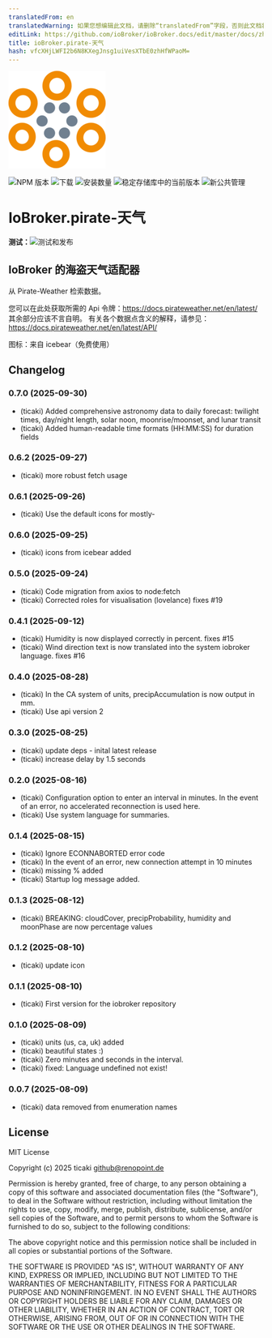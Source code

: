 ```yaml
---
translatedFrom: en
translatedWarning: 如果您想编辑此文档，请删除“translatedFrom”字段，否则此文档将再次自动翻译
editLink: https://github.com/ioBroker/ioBroker.docs/edit/master/docs/zh-cn/adapterref/iobroker.pirate-weather/README.md
title: ioBroker.pirate-天气
hash: vfcXHjLWFI2b6N8KXegJnsg1uiVesXTbE0zhHfWPaoM=
---
```

![标识](../../../en/adapterref/iobroker.pirate-weather/admin/pirate-weather.png)

![NPM 版本](https://img.shields.io/npm/v/iobroker.pirate-weather.svg)
![下载](https://img.shields.io/npm/dm/iobroker.pirate-weather.svg)
![安装数量](https://iobroker.live/badges/pirate-weather-installed.svg)
![稳定存储库中的当前版本](https://iobroker.live/badges/pirate-weather-stable.svg)
![新公共管理](https://nodei.co/npm/iobroker.pirate-weather.png?downloads=true)

# IoBroker.pirate-天气
**测试：**![测试和发布](https://github.com/ticaki/ioBroker.pirate-weather/workflows/Test%20and%20Release/badge.svg)

## IoBroker 的海盗天气适配器
从 Pirate-Weather 检索数据。

您可以在此处获取所需的 Api 令牌：https://docs.pirateweather.net/en/latest/ 其余部分应该不言自明。
有关各个数据点含义的解释，请参见：https://docs.pirateweather.net/en/latest/API/

图标：来自 icebear（免费使用）

## Changelog

<!--
    Placeholder for the next version (at the beginning of the line):
    ### **WORK IN PROGRESS**
-->
### 0.7.0 (2025-09-30)
- (ticaki) Added comprehensive astronomy data to daily forecast: twilight times, day/night length, solar noon, moonrise/moonset, and lunar transit
- (ticaki) Added human-readable time formats (HH:MM:SS) for duration fields

### 0.6.2 (2025-09-27)
- (ticaki) more robust fetch usage

### 0.6.1 (2025-09-26)
- (ticaki) Use the default icons for mostly-

### 0.6.0 (2025-09-25)
- (ticaki) icons from icebear added

### 0.5.0 (2025-09-24)
- (ticaki) Code migration from axios to node:fetch
- (ticaki) Corrected roles for visualisation (lovelance) fixes #19

### 0.4.1 (2025-09-12)
- (ticaki) Humidity is now displayed correctly in percent.  fixes #15
- (ticaki) Wind direction text is now translated into the system iobroker language. fixes #16

### 0.4.0 (2025-08-28)
- (ticaki) In the CA system of units, precipAccumulation is now output in mm.
- (ticaki) Use api version 2

### 0.3.0 (2025-08-25)
- (ticaki) update deps - inital latest release
- (ticaki) increase delay by 1.5 seconds

### 0.2.0 (2025-08-16)
- (ticaki) Configuration option to enter an interval in minutes. In the event of an error, no accelerated reconnection is used here.
- (ticaki) Use system language for summaries.

### 0.1.4 (2025-08-15)
- (ticaki) Ignore ECONNABORTED error code
- (ticaki) In the event of an error, new connection attempt in 10 minutes
- (ticaki) missing % added
- (ticaki) Startup log message added.

### 0.1.3 (2025-08-12)
- (ticaki) BREAKING: cloudCover, precipProbability, humidity and moonPhase are now percentage values

### 0.1.2 (2025-08-10)
- (ticaki) update icon

### 0.1.1 (2025-08-10)
- (ticaki) First version for the iobroker repository

### 0.1.0 (2025-08-09)
- (ticaki) units (us, ca, uk) added
- (ticaki) beautiful states :)
- (ticaki) Zero minutes and seconds in the interval.
- (ticaki) fixed: Language undefined not exist!

### 0.0.7 (2025-08-09)
- (ticaki) data removed from enumeration names

## License

MIT License

Copyright (c) 2025 ticaki <github@renopoint.de>

Permission is hereby granted, free of charge, to any person obtaining a copy
of this software and associated documentation files (the "Software"), to deal
in the Software without restriction, including without limitation the rights
to use, copy, modify, merge, publish, distribute, sublicense, and/or sell
copies of the Software, and to permit persons to whom the Software is
furnished to do so, subject to the following conditions:

The above copyright notice and this permission notice shall be included in all
copies or substantial portions of the Software.

THE SOFTWARE IS PROVIDED "AS IS", WITHOUT WARRANTY OF ANY KIND, EXPRESS OR
IMPLIED, INCLUDING BUT NOT LIMITED TO THE WARRANTIES OF MERCHANTABILITY,
FITNESS FOR A PARTICULAR PURPOSE AND NONINFRINGEMENT. IN NO EVENT SHALL THE
AUTHORS OR COPYRIGHT HOLDERS BE LIABLE FOR ANY CLAIM, DAMAGES OR OTHER
LIABILITY, WHETHER IN AN ACTION OF CONTRACT, TORT OR OTHERWISE, ARISING FROM,
OUT OF OR IN CONNECTION WITH THE SOFTWARE OR THE USE OR OTHER DEALINGS IN THE
SOFTWARE.